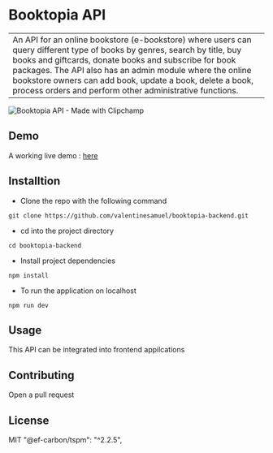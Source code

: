# Booktopia API
<table>
<td>
  An API for an online bookstore (e-bookstore) where users can query different type of books by genres, search by title, buy books and giftcards, donate books and subscribe for book packages. The API also has an admin module where the online bookstore owners can add book, update a book, delete a book, process orders and perform other administrative functions.
</td>
</table>

![Booktopia API - Made with Clipchamp](https://user-images.githubusercontent.com/67756784/222560547-59b853a8-12dd-4107-acaa-622513e51458.gif)


## Demo
A working live demo : [here](https://www.postman.com/lunar-module-technologist-97035210/workspace/alx-project-workspace/collection/14004903-407dd4e6-e97a-4cbe-8b1f-dde5c923c254?action=share&creator=14004903&ctx=documentation)


## Installtion

- Clone the repo with the following command
 ```
 git clone https://github.com/valentinesamuel/booktopia-backend.git
 ```
 - cd into the project directory
  ```
 cd booktopia-backend
 ```
 - Install project dependencies
  ```
 npm install
 ```
 - To run the application on localhost
  ```
 npm run dev
 ```

## Usage
This API can be integrated into frontend appilcations

## Contributing
Open a pull request

## License
MIT
     "@ef-carbon/tspm": "^2.2.5",
